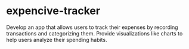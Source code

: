 # expencive-tracker
Develop an app that allows users to track their expenses by recording transactions and categorizing them. Provide visualizations like charts to help users analyze their spending habits.
